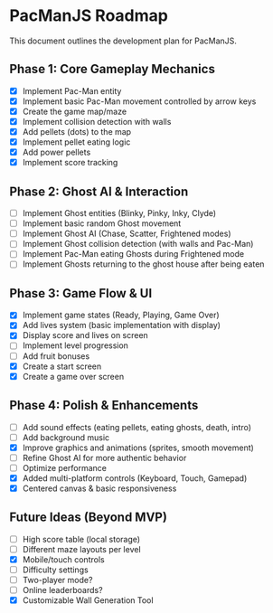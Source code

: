 # PacManJS Roadmap

This document outlines the development plan for PacManJS.

## Phase 1: Core Gameplay Mechanics

- [x] Implement Pac-Man entity
- [x] Implement basic Pac-Man movement controlled by arrow keys
- [x] Create the game map/maze
- [x] Implement collision detection with walls
- [x] Add pellets (dots) to the map
- [x] Implement pellet eating logic
- [x] Add power pellets
- [x] Implement score tracking

## Phase 2: Ghost AI & Interaction

- [ ] Implement Ghost entities (Blinky, Pinky, Inky, Clyde)
- [ ] Implement basic random Ghost movement
- [ ] Implement Ghost AI (Chase, Scatter, Frightened modes)
- [ ] Implement Ghost collision detection (with walls and Pac-Man)
- [ ] Implement Pac-Man eating Ghosts during Frightened mode
- [ ] Implement Ghosts returning to the ghost house after being eaten

## Phase 3: Game Flow & UI

- [x] Implement game states (Ready, Playing, Game Over)
- [x] Add lives system (basic implementation with display)
- [x] Display score and lives on screen
- [ ] Implement level progression
- [ ] Add fruit bonuses
- [x] Create a start screen
- [x] Create a game over screen

## Phase 4: Polish & Enhancements

- [ ] Add sound effects (eating pellets, eating ghosts, death, intro)
- [ ] Add background music
- [x] Improve graphics and animations (sprites, smooth movement)
- [ ] Refine Ghost AI for more authentic behavior
- [ ] Optimize performance
- [x] Added multi-platform controls (Keyboard, Touch, Gamepad)
- [x] Centered canvas & basic responsiveness

## Future Ideas (Beyond MVP)

- [ ] High score table (local storage)
- [ ] Different maze layouts per level
- [x] Mobile/touch controls
- [ ] Difficulty settings
- [ ] Two-player mode?
- [ ] Online leaderboards?
- [x] Customizable Wall Generation Tool 